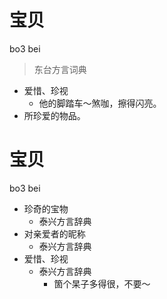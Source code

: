 # 宝贝
bo3 bei
> 东台方言词典
- 爱惜、珍视
  - 他的脚踏车～煞咖，擦得闪亮。
- 所珍爱的物品。

# 宝贝
bo3 bei
+ 珍奇的宝物
  * 泰兴方言辞典
+ 对亲爱者的昵称
  * 泰兴方言辞典
+ 爱惜、珍视
  * 泰兴方言辞典
    - 箇个杲子多得很，不要～
